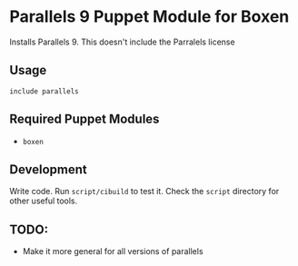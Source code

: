 # Parallels 9 Puppet Module for Boxen

Installs Parallels 9. This doesn't include the Parralels license

## Usage

```puppet
include parallels
```

## Required Puppet Modules

* `boxen`

## Development

Write code. Run `script/cibuild` to test it. Check the `script`
directory for other useful tools.

## TODO:
* Make it more general for all versions of parallels
